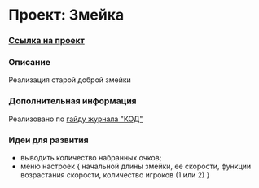 # Проект: Змейка
### [Ссылка на проект](https://art-frich.github.io/Project-Snake/index.html)
### Описание
Реализация старой доброй змейки
### Дополнительная информация
Реализовано по [гайду журнала "КОД"](https://thecode.media/snake-js/)
### Идеи для развития
- выводить количество набранных очков;
- меню настроек {
    начальной длины змейки, 
    ее скорости, 
    функции возрастания скорости,
    количество игроков (1 или 2) 
  }
  
